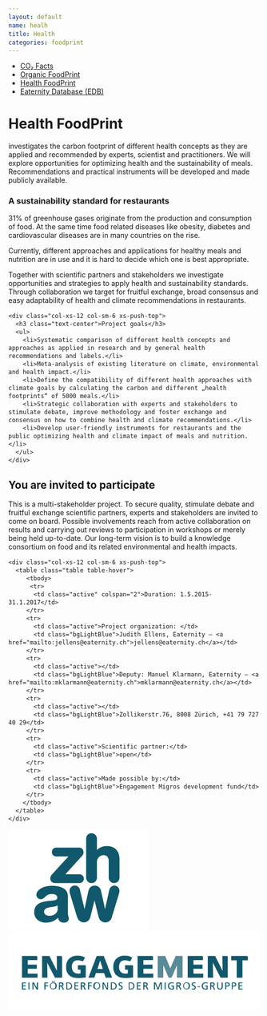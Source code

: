 ```yaml
---
layout: default
name: healh
title: Health
categories: foodprint
---
```


<div class="container hidden-xs">
	<div class="row">
		<div class="col-xs-12 text-center">
			<ul class="subNavigation">
				<a href="/foodprint"><li>CO₂ Facts</li></a>
				<a href="/foodprint/organic"><li>Organic FoodPrint</li></a>
	      <a href="/foodprint/health"><li class="current">Health FoodPrint</li></a>
				<a href="/foodprint/database"><li>Eaternity Database (EDB)</li></a>
			</ul>
		</div>
	</div>
</div>

<div class="container">
  <div class="row push-top small-push-bottom">
    <div class="col-xs-12 text-center">
      <h1>Health FoodPrint</h1>
    </div>
  </div>

  <div class="row push-bottom">
    <div class="col-xs-12 col-sm-offset-1 col-sm-10 text-center">
      <p>investigates the carbon footprint of different health concepts as they are applied and recommended by experts, scientist and practitioners. We will explore opportunities for optimizing health and the sustainability of meals. Recommendations and practical instruments will be developed and made publicly available.</p>
    </div>
  </div>

  <div class="row push-bottom">
    <div class="col-xs-12 col-sm-6">
      <h3 class="text-center">A sustainability standard for restaurants</h3>
      <p>31% of greenhouse gases originate from the production and consumption of food. At the same time food related diseases like obesity, diabetes and cardiovascular diseases are in many countries on the rise.</p>
      <p>Currently, different approaches and applications for healthy meals and nutrition are in use and it is hard to decide which one is best appropriate.</p>
      <p>Together with scientific partners and stakeholders we investigate opportunities and strategies to apply health and sustainability standards. Through collaboration we target for fruitful exchange, broad consensus and easy adaptability of health and climate recommendations in restaurants.</p>
    </div>

    <div class="col-xs-12 col-sm-6 xs-push-top">
      <h3 class="text-center">Project goals</h3>
      <ul>
        <li>Systematic comparison of different health concepts and approaches as applied in research and by general health recommendations and labels.</li>
        <li>Meta-analysis of existing literature on climate, environmental and health impact.</li>
        <li>Define the compatibility of different health approaches with climate goals by calculating the carbon and different „health footprints“ of 5000 meals.</li>
        <li>Strategic collaboration with experts and stakeholders to stimulate debate, improve methodology and foster exchange and consensus on how to combine health and climate recommendations.</li>
        <li>Develop user-friendly instruments for restaurants and the public optimizing health and climate impact of meals and nutrition.</li>
      </ul>
    </div>
  </div>
</div> 
  
  <div class="window" style="background-image: url('/img/foodprint/roooot.jpg');background-size: 500px 229px;background-position: left center;;background-size: 100%"></div>

<div class="container">
  <div class="row small-push-bottom push-top">
    <div class="col-xs-12 col-sm-6">
      <h2>You are invited to participate</h2>
      <p>This is a multi-stakeholder project. To secure quality, stimulate debate and fruitful exchange scientific partners, experts and stakeholders are invited to come on board. Possible involvements reach from active collaboration on results and carrying out reviews to participation in workshops or merely being held up-to-date. Our long-term vision is to build a knowledge consortium on food and its related environmental and health impacts.</p>
    </div>

    <div class="col-xs-12 col-sm-6 xs-push-top">
      <table class="table table-hover">
         <tbody>
          <tr>
           <td class="active" colspan="2">Duration: 1.5.2015-31.1.2017</td>
         </tr>
         <tr>
           <td class="active">Project organization: </td>
           <td class="bgLightBlue">Judith Ellens, Eaternity – <a href="mailto:jellens@eaternity.ch">jellens@eaternity.ch</a></td>
         </tr>
         <tr>
           <td class="active"></td>
           <td class="bgLightBlue">Deputy: Manuel Klarmann, Eaternity – <a href="mailto:mklarmann@eaternity.ch">mklarmann@eaternity.ch</a></td>
         </tr>
         <tr>
           <td class="active"></td>
           <td class="bgLightBlue">Zollikerstr.76, 8008 Zürich, +41 79 727 40 29</td>
         </tr>
         <tr>
           <td class="active">Scientific partner:</td>
           <td class="bgLightBlue">open</td>
         </tr>
         <tr>
           <td class="active">Made possible by:</td>
           <td class="bgLightBlue">Engagement Migros development fund</td>
         </tr>
        </tbody>
      </table>
    </div>
  </div>
</div>

<div class="row push-bottom">
  <div class="col-xs-12 text-center">
    <img src="/img/organic-foodprint/logo-zhaw.svg">
    <img src="/img/organic-foodprint/logo-migrosengagement.svg">
  </div>
</div>


<script src="https://ajax.googleapis.com/ajax/libs/jquery/1.11.3/jquery.min.js"></script>
<script src="/js/jquery.magnific-popup.min.js"></script>
<script src="/js/bootstrap.min.js"></script>
<script src="/js/icheck.min.js"></script>
<script src="/js/script.js"></script>
